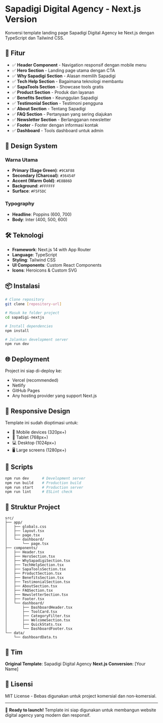 # Sapadigi Digital Agency - Next.js Version

Konversi template landing page Sapadigi Digital Agency ke Next.js dengan TypeScript dan Tailwind CSS.

## 🚀 Fitur

- ✅ **Header Component** - Navigation responsif dengan mobile menu
- ✅ **Hero Section** - Landing page utama dengan CTA
- ✅ **Why Sapadigi Section** - Alasan memilih Sapadigi
- ✅ **Tech Help Section** - Bagaimana teknologi membantu
- ✅ **SapaTools Section** - Showcase tools gratis
- ✅ **Product Section** - Produk dan layanan
- ✅ **Benefits Section** - Keunggulan Sapadigi
- ✅ **Testimonial Section** - Testimoni pengguna
- ✅ **About Section** - Tentang Sapadigi
- ✅ **FAQ Section** - Pertanyaan yang sering diajukan
- ✅ **Newsletter Section** - Berlangganan newsletter
- ✅ **Footer** - Footer dengan informasi kontak
- ✅ **Dashboard** - Tools dashboard untuk admin

## 🎨 Design System

### Warna Utama
- **Primary (Sage Green)**: `#9CAF88`
- **Secondary (Charcoal)**: `#36454F`
- **Accent (Warm Gold)**: `#E8B86D`
- **Background**: `#FFFFFF`
- **Surface**: `#F5F5DC`

### Typography
- **Headline**: Poppins (600, 700)
- **Body**: Inter (400, 500, 600)

## 🛠️ Teknologi

- **Framework**: Next.js 14 with App Router
- **Language**: TypeScript
- **Styling**: Tailwind CSS
- **UI Components**: Custom React Components
- **Icons**: Heroicons & Custom SVG

## 📦 Instalasi

```bash
# Clone repository
git clone [repository-url]

# Masuk ke folder project
cd sapadigi-nextjs

# Install dependencies
npm install

# Jalankan development server
npm run dev
```

## 🌐 Deployment

Project ini siap di-deploy ke:
- Vercel (recommended)
- Netlify
- GitHub Pages
- Any hosting provider yang support Next.js

## 📱 Responsive Design

Template ini sudah dioptimasi untuk:
- 📱 Mobile devices (320px+)
- 📱 Tablet (768px+)
- 💻 Desktop (1024px+)
- 🖥️ Large screens (1280px+)

## 🔧 Scripts

```bash
npm run dev      # Development server
npm run build    # Production build
npm run start    # Production server
npm run lint     # ESLint check
```

## 📂 Struktur Project

```
src/
├── app/
│   ├── globals.css
│   ├── layout.tsx
│   ├── page.tsx
│   └── dashboard/
│       └── page.tsx
├── components/
│   ├── Header.tsx
│   ├── HeroSection.tsx
│   ├── WhySapadigiSection.tsx
│   ├── TechHelpSection.tsx
│   ├── SapaToolsSection.tsx
│   ├── ProductSection.tsx
│   ├── BenefitsSection.tsx
│   ├── TestimonialSection.tsx
│   ├── AboutSection.tsx
│   ├── FAQSection.tsx
│   ├── NewsletterSection.tsx
│   ├── Footer.tsx
│   └── dashboard/
│       ├── DashboardHeader.tsx
│       ├── ToolCard.tsx
│       ├── CategoryFilter.tsx
│       ├── WelcomeSection.tsx
│       ├── QuickStats.tsx
│       └── DashboardFooter.tsx
└── data/
    └── dashboardData.ts
```

## 👥 Tim

**Original Template**: Sapadigi Digital Agency
**Next.js Conversion**: [Your Name]

## 📄 Lisensi

MIT License - Bebas digunakan untuk project komersial dan non-komersial.

---

🚀 **Ready to launch!** Template ini siap digunakan untuk membangun website digital agency yang modern dan responsif.
